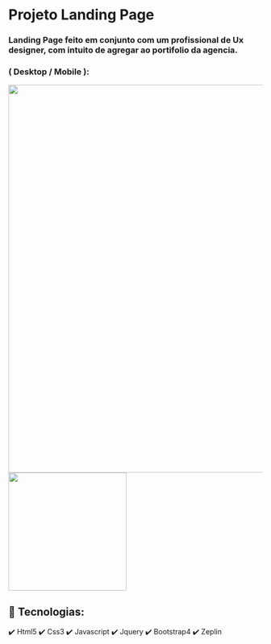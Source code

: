 
<div>

# Projeto Landing Page

### Landing Page feito em conjunto com um profissional de Ux designer, com intuito de agregar ao portifolio da agencia.
</div>

<div>
    <h3>( Desktop / Mobile ):</h3>
    <img src="./gif/landingPageDesktop.gif" width='770px'>
    <img src="./gif/landingPageMobile.gif" width='234px'>
</div>
<div>

## 🚀 Tecnologias:
✔️ Html5
✔️ Css3
✔️ Javascript
✔️ Jquery
✔️ Bootstrap4
✔️ Zeplin
</div>

